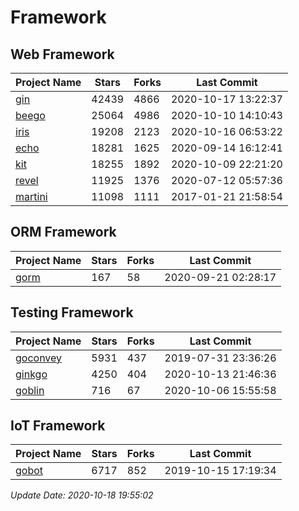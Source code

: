 # Framework

## Web Framework

| Project Name | Stars | Forks | Last Commit |
| ------------ | ----- | ----- | ----------- |
| [gin](https://github.com/gin-gonic/gin) | 42439 | 4866 | 2020-10-17 13:22:37 |
| [beego](https://github.com/astaxie/beego) | 25064 | 4986 | 2020-10-10 14:10:43 |
| [iris](https://github.com/kataras/iris) | 19208 | 2123 | 2020-10-16 06:53:22 |
| [echo](https://github.com/labstack/echo) | 18281 | 1625 | 2020-09-14 16:12:41 |
| [kit](https://github.com/go-kit/kit) | 18255 | 1892 | 2020-10-09 22:21:20 |
| [revel](https://github.com/revel/revel) | 11925 | 1376 | 2020-07-12 05:57:36 |
| [martini](https://github.com/go-martini/martini) | 11098 | 1111 | 2017-01-21 21:58:54 |

## ORM Framework

| Project Name | Stars | Forks | Last Commit |
| ------------ | ----- | ----- | ----------- |
| [gorm](https://github.com/jinzhu/gorm) | 167 | 58 | 2020-09-21 02:28:17 |

## Testing Framework

| Project Name | Stars | Forks | Last Commit |
| ------------ | ----- | ----- | ----------- |
| [goconvey](https://github.com/smartystreets/goconvey) | 5931 | 437 | 2019-07-31 23:36:26 |
| [ginkgo](https://github.com/onsi/ginkgo) | 4250 | 404 | 2020-10-13 21:46:36 |
| [goblin](https://github.com/franela/goblin) | 716 | 67 | 2020-10-06 15:55:58 |

## IoT Framework

| Project Name | Stars | Forks | Last Commit |
| ------------ | ----- | ----- | ----------- |
| [gobot](https://github.com/hybridgroup/gobot) | 6717 | 852 | 2019-10-15 17:19:34 |

*Update Date: 2020-10-18 19:55:02*